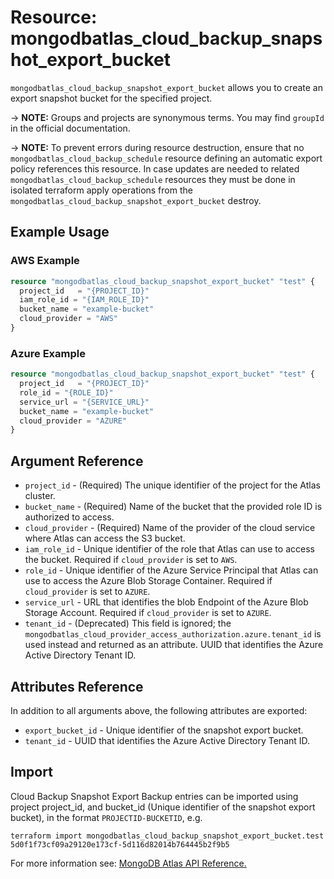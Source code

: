 # Resource: mongodbatlas_cloud_backup_snapshot_export_bucket

`mongodbatlas_cloud_backup_snapshot_export_bucket` allows you to create an export snapshot bucket for the specified project.


-> **NOTE:** Groups and projects are synonymous terms. You may find `groupId` in the official documentation.

-> **NOTE:** To prevent errors during resource destruction, ensure that no `mongodbatlas_cloud_backup_schedule` resource defining an automatic export policy references this resource. In case updates are needed to related `mongodbatlas_cloud_backup_schedule` resources they must be done in isolated terraform apply operations from the `mongodbatlas_cloud_backup_snapshot_export_bucket` destroy.

## Example Usage


### AWS Example

```terraform
resource "mongodbatlas_cloud_backup_snapshot_export_bucket" "test" {
  project_id   = "{PROJECT_ID}"
  iam_role_id = "{IAM_ROLE_ID}"
  bucket_name = "example-bucket"
  cloud_provider = "AWS"
}
```

### Azure Example

```terraform
resource "mongodbatlas_cloud_backup_snapshot_export_bucket" "test" {
  project_id   = "{PROJECT_ID}"
  role_id = "{ROLE_ID}"
  service_url = "{SERVICE_URL}"
  bucket_name = "example-bucket"
  cloud_provider = "AZURE"
}
```

## Argument Reference

* `project_id` - (Required) The unique identifier of the project for the Atlas cluster.
* `bucket_name` - (Required) Name of the bucket that the provided role ID is authorized to access.
* `cloud_provider` - (Required) Name of the provider of the cloud service where Atlas can access the S3 bucket.
* `iam_role_id` - Unique identifier of the role that Atlas can use to access the bucket. Required if `cloud_provider` is set to `AWS`.
* `role_id` - Unique identifier of the Azure Service Principal that Atlas can use to access the Azure Blob Storage Container. Required if `cloud_provider` is set to `AZURE`.
* `service_url` - URL that identifies the blob Endpoint of the Azure Blob Storage Account. Required if `cloud_provider` is set to `AZURE`.
* `tenant_id` - (Deprecated) This field is ignored; the `mongodbatlas_cloud_provider_access_authorization.azure.tenant_id` is used instead and returned as an attribute. UUID that identifies the Azure Active Directory Tenant ID.

## Attributes Reference

In addition to all arguments above, the following attributes are exported:

* `export_bucket_id` - Unique identifier of the snapshot export bucket.
* `tenant_id` - UUID that identifies the Azure Active Directory Tenant ID.

## Import

Cloud Backup Snapshot Export Backup entries can be imported using project project_id, and bucket_id (Unique identifier of the snapshot export bucket), in the format `PROJECTID-BUCKETID`, e.g.

```
terraform import mongodbatlas_cloud_backup_snapshot_export_bucket.test 5d0f1f73cf09a29120e173cf-5d116d82014b764445b2f9b5
```

For more information see: [MongoDB Atlas API Reference.](https://docs.atlas.mongodb.com/reference/api/cloud-backup/export/create-one-export-bucket/)
